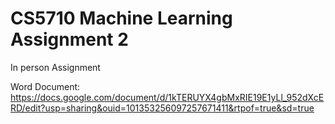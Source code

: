 # CS5710 Machine Learning Assignment 2
In person Assignment

Word Document:
https://docs.google.com/document/d/1kTERUYX4gbMxRIE19E1yLl_952dXcERD/edit?usp=sharing&ouid=101353256097257671411&rtpof=true&sd=true
